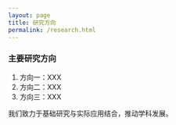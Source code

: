 ```yaml
---
layout: page
title: 研究方向
permalink: /research.html
---
```


### 主要研究方向

1. 方向一：XXX
2. 方向二：XXX
3. 方向三：XXX

我们致力于基础研究与实际应用结合，推动学科发展。
